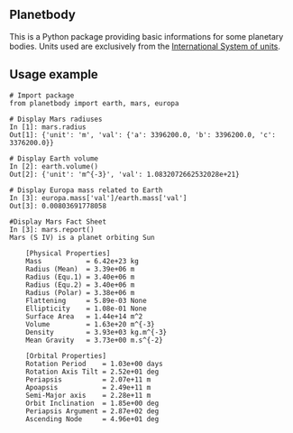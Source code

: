 **Planetbody**
--
This is a Python package providing basic informations for some planetary bodies.
Units used are exclusively from the [International System of units][1].

**Usage example**
--
```
# Import package
from planetbody import earth, mars, europa

# Display Mars radiuses
In [1]: mars.radius
Out[1]: {'unit': 'm', 'val': {'a': 3396200.0, 'b': 3396200.0, 'c': 3376200.0}}

# Display Earth volume
In [2]: earth.volume()
Out[2]: {'unit': 'm^{-3}', 'val': 1.0832072662532028e+21}

# Display Europa mass related to Earth
In [3]: europa.mass['val']/earth.mass['val']
Out[3]: 0.00803691778058

#Display Mars Fact Sheet
In [3]: mars.report()
Mars (S IV) is a planet orbiting Sun

	[Physical Properties]
	Mass           = 6.42e+23 kg
	Radius (Mean)  = 3.39e+06 m
	Radius (Equ.1) = 3.40e+06 m
	Radius (Equ.2) = 3.40e+06 m
	Radius (Polar) = 3.38e+06 m
	Flattening     = 5.89e-03 None
	Ellipticity    = 1.08e-01 None
	Surface Area   = 1.44e+14 m^2
	Volume         = 1.63e+20 m^{-3}
	Density        = 3.93e+03 kg.m^{-3}
	Mean Gravity   = 3.73e+00 m.s^{-2}

	[Orbital Properties]
	Rotation Period    = 1.03e+00 days
	Rotation Axis Tilt = 2.52e+01 deg
	Periapsis          = 2.07e+11 m
	Apoapsis           = 2.49e+11 m
	Semi-Major axis    = 2.28e+11 m
	Orbit Inclination  = 1.85e+00 deg
	Periapsis Argument = 2.87e+02 deg
	Ascending Node     = 4.96e+01 deg
```

  [1]: https://en.wikipedia.org/?title=International_System_of_Units
